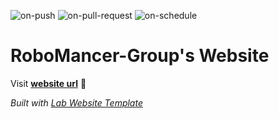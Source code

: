 
  ![on-push](../../actions/workflows/on-push.yaml/badge.svg)
  ![on-pull-request](../../actions/workflows/on-pull-request.yaml/badge.svg)
  ![on-schedule](../../actions/workflows/on-schedule.yaml/badge.svg)

  # RoboMancer-Group's Website

  Visit **[website url](#)** 🚀

  _Built with [Lab Website Template](https://greene-lab.gitbook.io/lab-website-template-docs)_
